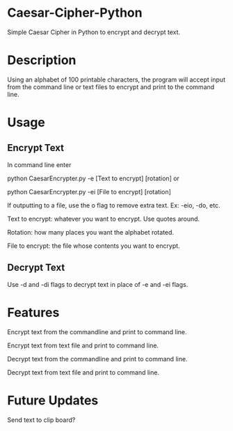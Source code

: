 # Caesar-Cipher-Python
Simple Caesar Cipher in Python to encrypt and decrypt text.

# Description
Using an alphabet of 100 printable characters, the program will accept input from the command line or text files to encrypt and print to the command line.
# Usage
## Encrypt Text
In command line enter 

python CaesarEncrypter.py -e \[Text to encrypt] \[rotation] or

python CaesarEncrypter.py -ei \[File to encrypt] \[rotation]

If outputting to a file, use the o flag to remove extra text. Ex: -eio, -do, etc.

Text to encrypt: whatever you want to encrypt. Use quotes around.

Rotation: how many places you want the alphabet rotated.

File to encrypt: the file whose contents you want to encrypt.

## Decrypt Text

Use -d and -di flags to decrypt text in place of -e and -ei flags.

# Features
Encrypt text from the commandline and print to command line.

Encrypt text from text file and print to command line.

Decrypt text from the commandline and print to command line.

Decrypt text from text file and print to command line.

# Future Updates
Send text to clip board?
